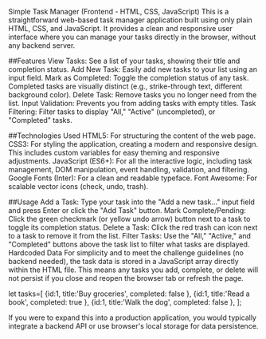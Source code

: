 Simple Task Manager (Frontend - HTML, CSS, JavaScript)
This is a straightforward web-based task manager application built using only plain HTML, CSS, and JavaScript. It provides a clean and responsive user interface where you can manage your tasks directly in the browser, without any backend server.

##Features
View Tasks: See a list of your tasks, showing their title and completion status.
Add New Task: Easily add new tasks to your list using an input field.
Mark as Completed: Toggle the completion status of any task. Completed tasks are visually distinct (e.g., strike-through text, different background color).
Delete Task: Remove tasks you no longer need from the list.
Input Validation: Prevents you from adding tasks with empty titles.
Task Filtering: Filter tasks to display "All," "Active" (uncompleted), or "Completed" tasks.

##Technologies Used
HTML5: For structuring the content of the web page.
CSS3: For styling the application, creating a modern and responsive design. This includes custom variables for easy theming and responsive adjustments.
JavaScript (ES6+): For all the interactive logic, including task management, DOM manipulation, event handling, validation, and filtering.
Google Fonts (Inter): For a clean and readable typeface.
Font Awesome: For scalable vector icons (check, undo, trash).

##Usage
Add a Task: Type your task into the "Add a new task..." input field and press Enter or click the "Add Task" button.
Mark Complete/Pending: Click the green checkmark (or yellow undo arrow) button next to a task to toggle its completion status.
Delete a Task: Click the red trash can icon next to a task to remove it from the list.
Filter Tasks: Use the "All," "Active," and "Completed" buttons above the task list to filter what tasks are displayed.
Hardcoded Data
For simplicity and to meet the challenge guidelines (no backend needed), the task data is stored in a JavaScript array directly within the HTML file. This means any tasks you add, complete, or delete will not persist if you close and reopen the browser tab or refresh the page.

let tasks=[
        {id:1,  title:'Buy groceries',  completed: false },
        {id:1,  title:'Read a book',  completed: true },
        {id:1,  title:'Walk the dog',  completed: false },
    ];

If you were to expand this into a production application, you would typically integrate a backend API or use browser's local storage for data persistence.
